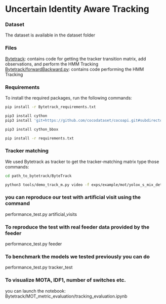 # Uncertain Identity Aware Tracking


### Dataset 

The dataset is available in the dataset folder


### Files 

[Bytetrack](Bytetrack): contains code for getting the tracker transition matrix, add observations, and perform the HMM Tracking 
[Bytetrack/forwardBackward.py](forwardBackward.py): contains code  performing the HMM Tracking 

### Requirements

To install the required packages, run the following commands:

```bash
pip install -r Bytetrack_requirements.txt

pip3 install cython
pip3 install 'git+https://github.com/cocodataset/cocoapi.git#subdirectory=PythonAPI'

pip3 install cython_bbox

pip install -r requirements.txt
```

### Tracker matching 
We used Bytetrack as tracker to get the tracker-matching matrix 
type those commands:

```bash
cd path_to_bytetrack/ByteTrack

python3 tools/demo_track_m.py video -f exps/example/mot/yolox_s_mix_det.py -c path_to_bytetrack/ByteTrack/models/yoloX_s_pig_trained_model_400_images.tar --path path_to_bytetrack/ByteTrack/videos/GR77_20200512_111314.mp4  --fuse --save_result --device cpu --fps 25 --conf 0.2 --track_thres 0.2  --match_thresh 0.8 --track_buffer 100  --nms 0.45 --tsize 416 
```

### you can reproduce our test with artificial visit using the command 
performance_test.py artificial_visits

### To reproduce the test with real feeder data provided by the feeder 
performance_test.py feeder

### To benchmark the models we tested previously you can do 
performance_test.py tracker_test

### To visualize MOTA, IDF1, number of switches etc. 
you can launch the notebook: Bytetrack/MOT_metric_evaluation/tracking_evaluation.ipynb




